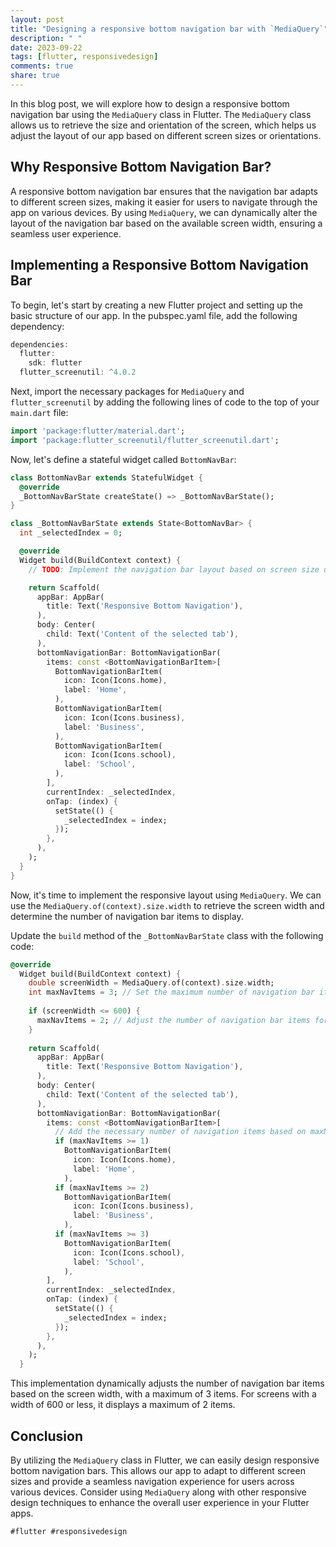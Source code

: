 ```yaml
---
layout: post
title: "Designing a responsive bottom navigation bar with `MediaQuery`"
description: " "
date: 2023-09-22
tags: [flutter, responsivedesign]
comments: true
share: true
---
```


In this blog post, we will explore how to design a responsive bottom navigation bar using the `MediaQuery` class in Flutter. The `MediaQuery` class allows us to retrieve the size and orientation of the screen, which helps us adjust the layout of our app based on different screen sizes or orientations.

## Why Responsive Bottom Navigation Bar?

A responsive bottom navigation bar ensures that the navigation bar adapts to different screen sizes, making it easier for users to navigate through the app on various devices. By using `MediaQuery`, we can dynamically alter the layout of the navigation bar based on the available screen width, ensuring a seamless user experience.

## Implementing a Responsive Bottom Navigation Bar

To begin, let's start by creating a new Flutter project and setting up the basic structure of our app. 
In the pubspec.yaml file, add the following dependency:

```dart
dependencies:
  flutter:
    sdk: flutter
  flutter_screenutil: ^4.0.2
```

Next, import the necessary packages for `MediaQuery` and `flutter_screenutil` by adding the following lines of code to the top of your `main.dart` file:

```dart
import 'package:flutter/material.dart';
import 'package:flutter_screenutil/flutter_screenutil.dart';
```

Now, let's define a stateful widget called `BottomNavBar`:

```dart
class BottomNavBar extends StatefulWidget {
  @override
  _BottomNavBarState createState() => _BottomNavBarState();
}

class _BottomNavBarState extends State<BottomNavBar> {
  int _selectedIndex = 0;

  @override
  Widget build(BuildContext context) {
    // TODO: Implement the navigation bar layout based on screen size using MediaQuery

    return Scaffold(
      appBar: AppBar(
        title: Text('Responsive Bottom Navigation'),
      ),
      body: Center(
        child: Text('Content of the selected tab'),
      ),
      bottomNavigationBar: BottomNavigationBar(
        items: const <BottomNavigationBarItem>[
          BottomNavigationBarItem(
            icon: Icon(Icons.home),
            label: 'Home',
          ),
          BottomNavigationBarItem(
            icon: Icon(Icons.business),
            label: 'Business',
          ),
          BottomNavigationBarItem(
            icon: Icon(Icons.school),
            label: 'School',
          ),
        ],
        currentIndex: _selectedIndex,
        onTap: (index) {
          setState(() {
            _selectedIndex = index;
          });
        },
      ),
    );
  }
}
```

Now, it's time to implement the responsive layout using `MediaQuery`. We can use the `MediaQuery.of(context).size.width` to retrieve the screen width and determine the number of navigation bar items to display. 

Update the `build` method of the `_BottomNavBarState` class with the following code:

```dart
@override
  Widget build(BuildContext context) {
    double screenWidth = MediaQuery.of(context).size.width;
    int maxNavItems = 3; // Set the maximum number of navigation bar items
    
    if (screenWidth <= 600) {
      maxNavItems = 2; // Adjust the number of navigation bar items for smaller screens
    }
    
    return Scaffold(
      appBar: AppBar(
        title: Text('Responsive Bottom Navigation'),
      ),
      body: Center(
        child: Text('Content of the selected tab'),
      ),
      bottomNavigationBar: BottomNavigationBar(
        items: const <BottomNavigationBarItem>[
          // Add the necessary number of navigation items based on maxNavItems
          if (maxNavItems >= 1)
            BottomNavigationBarItem(
              icon: Icon(Icons.home),
              label: 'Home',
            ),
          if (maxNavItems >= 2)
            BottomNavigationBarItem(
              icon: Icon(Icons.business),
              label: 'Business',
            ),
          if (maxNavItems >= 3)
            BottomNavigationBarItem(
              icon: Icon(Icons.school),
              label: 'School',
            ),
        ],
        currentIndex: _selectedIndex,
        onTap: (index) {
          setState(() {
            _selectedIndex = index;
          });
        },
      ),
    );
  }
```

This implementation dynamically adjusts the number of navigation bar items based on the screen width, with a maximum of 3 items. For screens with a width of 600 or less, it displays a maximum of 2 items.

## Conclusion

By utilizing the `MediaQuery` class in Flutter, we can easily design responsive bottom navigation bars. This allows our app to adapt to different screen sizes and provide a seamless navigation experience for users across various devices. Consider using `MediaQuery` along with other responsive design techniques to enhance the overall user experience in your Flutter apps.

```#flutter #responsivedesign```